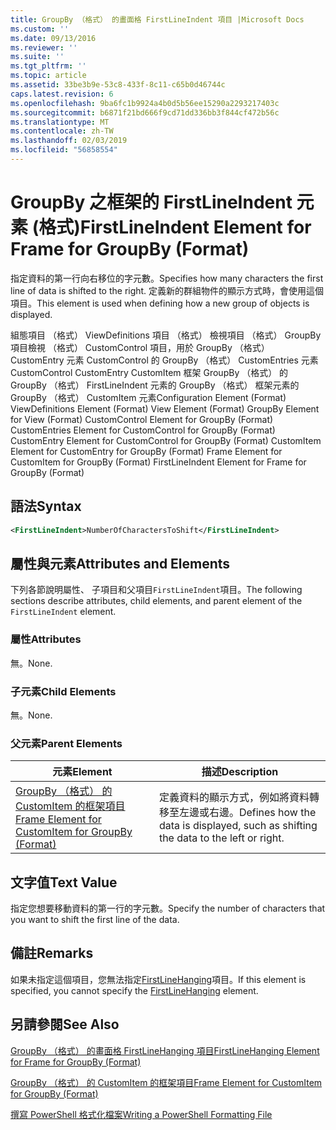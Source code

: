 ```yaml
---
title: GroupBy （格式） 的畫面格 FirstLineIndent 項目 |Microsoft Docs
ms.custom: ''
ms.date: 09/13/2016
ms.reviewer: ''
ms.suite: ''
ms.tgt_pltfrm: ''
ms.topic: article
ms.assetid: 33be3b9e-53c8-433f-8c11-c65b0d46744c
caps.latest.revision: 6
ms.openlocfilehash: 9ba6fc1b9924a4b0d5b56ee15290a2293217403c
ms.sourcegitcommit: b6871f21bd666f9cd71dd336bb3f844cf472b56c
ms.translationtype: MT
ms.contentlocale: zh-TW
ms.lasthandoff: 02/03/2019
ms.locfileid: "56858554"
---
```

# <a name="firstlineindent-element-for-frame-for-groupby-format"></a><span data-ttu-id="a3d07-102">GroupBy 之框架的 FirstLineIndent 元素 (格式)</span><span class="sxs-lookup"><span data-stu-id="a3d07-102">FirstLineIndent Element for Frame for GroupBy (Format)</span></span>

<span data-ttu-id="a3d07-103">指定資料的第一行向右移位的字元數。</span><span class="sxs-lookup"><span data-stu-id="a3d07-103">Specifies how many characters the first line of data is shifted to the right.</span></span> <span data-ttu-id="a3d07-104">定義新的群組物件的顯示方式時，會使用這個項目。</span><span class="sxs-lookup"><span data-stu-id="a3d07-104">This element is used when defining how a new group of objects is displayed.</span></span>

<span data-ttu-id="a3d07-105">組態項目 （格式） ViewDefinitions 項目 （格式） 檢視項目 （格式） GroupBy 項目檢視 （格式） CustomControl 項目，用於 GroupBy （格式） CustomEntry 元素 CustomControl 的 GroupBy （格式） CustomEntries 元素CustomControl CustomEntry CustomItem 框架 GroupBy （格式） 的 GroupBy （格式） FirstLineIndent 元素的 GroupBy （格式） 框架元素的 GroupBy （格式） CustomItem 元素</span><span class="sxs-lookup"><span data-stu-id="a3d07-105">Configuration Element (Format) ViewDefinitions Element (Format) View Element (Format) GroupBy Element for View (Format) CustomControl Element for GroupBy (Format) CustomEntries Element for CustomControl for GroupBy (Format) CustomEntry Element for CustomControl for GroupBy (Format) CustomItem Element for CustomEntry for GroupBy (Format) Frame Element for CustomItem for GroupBy (Format) FirstLineIndent Element for Frame for GroupBy (Format)</span></span>

## <a name="syntax"></a><span data-ttu-id="a3d07-106">語法</span><span class="sxs-lookup"><span data-stu-id="a3d07-106">Syntax</span></span>

```xml
<FirstLineIndent>NumberOfCharactersToShift</FirstLineIndent>
```

## <a name="attributes-and-elements"></a><span data-ttu-id="a3d07-107">屬性與元素</span><span class="sxs-lookup"><span data-stu-id="a3d07-107">Attributes and Elements</span></span>

<span data-ttu-id="a3d07-108">下列各節說明屬性、 子項目和父項目`FirstLineIndent`項目。</span><span class="sxs-lookup"><span data-stu-id="a3d07-108">The following sections describe attributes, child elements, and parent element of the `FirstLineIndent` element.</span></span>

### <a name="attributes"></a><span data-ttu-id="a3d07-109">屬性</span><span class="sxs-lookup"><span data-stu-id="a3d07-109">Attributes</span></span>

<span data-ttu-id="a3d07-110">無。</span><span class="sxs-lookup"><span data-stu-id="a3d07-110">None.</span></span>

### <a name="child-elements"></a><span data-ttu-id="a3d07-111">子元素</span><span class="sxs-lookup"><span data-stu-id="a3d07-111">Child Elements</span></span>

<span data-ttu-id="a3d07-112">無。</span><span class="sxs-lookup"><span data-stu-id="a3d07-112">None.</span></span>

### <a name="parent-elements"></a><span data-ttu-id="a3d07-113">父元素</span><span class="sxs-lookup"><span data-stu-id="a3d07-113">Parent Elements</span></span>

|<span data-ttu-id="a3d07-114">元素</span><span class="sxs-lookup"><span data-stu-id="a3d07-114">Element</span></span>|<span data-ttu-id="a3d07-115">描述</span><span class="sxs-lookup"><span data-stu-id="a3d07-115">Description</span></span>|
|-------------|-----------------|
|[<span data-ttu-id="a3d07-116">GroupBy （格式） 的 CustomItem 的框架項目</span><span class="sxs-lookup"><span data-stu-id="a3d07-116">Frame Element for CustomItem for GroupBy (Format)</span></span>](./frame-element-for-customitem-for-groupby-format.md)|<span data-ttu-id="a3d07-117">定義資料的顯示方式，例如將資料轉移至左邊或右邊。</span><span class="sxs-lookup"><span data-stu-id="a3d07-117">Defines how the data is displayed, such as shifting the data to the left or right.</span></span>|

## <a name="text-value"></a><span data-ttu-id="a3d07-118">文字值</span><span class="sxs-lookup"><span data-stu-id="a3d07-118">Text Value</span></span>

<span data-ttu-id="a3d07-119">指定您想要移動資料的第一行的字元數。</span><span class="sxs-lookup"><span data-stu-id="a3d07-119">Specify the number of characters that you want to shift the first line of the data.</span></span>

## <a name="remarks"></a><span data-ttu-id="a3d07-120">備註</span><span class="sxs-lookup"><span data-stu-id="a3d07-120">Remarks</span></span>

<span data-ttu-id="a3d07-121">如果未指定這個項目，您無法指定[FirstLineHanging](./firstlinehanging-element-for-frame-for-groupby-format.md)項目。</span><span class="sxs-lookup"><span data-stu-id="a3d07-121">If this element is specified, you cannot specify the [FirstLineHanging](./firstlinehanging-element-for-frame-for-groupby-format.md) element.</span></span>

## <a name="see-also"></a><span data-ttu-id="a3d07-122">另請參閱</span><span class="sxs-lookup"><span data-stu-id="a3d07-122">See Also</span></span>

[<span data-ttu-id="a3d07-123">GroupBy （格式） 的畫面格 FirstLineHanging 項目</span><span class="sxs-lookup"><span data-stu-id="a3d07-123">FirstLineHanging Element for Frame for GroupBy (Format)</span></span>](./firstlinehanging-element-for-frame-for-groupby-format.md)

[<span data-ttu-id="a3d07-124">GroupBy （格式） 的 CustomItem 的框架項目</span><span class="sxs-lookup"><span data-stu-id="a3d07-124">Frame Element for CustomItem for GroupBy (Format)</span></span>](./frame-element-for-customitem-for-groupby-format.md)

[<span data-ttu-id="a3d07-125">撰寫 PowerShell 格式化檔案</span><span class="sxs-lookup"><span data-stu-id="a3d07-125">Writing a PowerShell Formatting File</span></span>](./writing-a-powershell-formatting-file.md)
